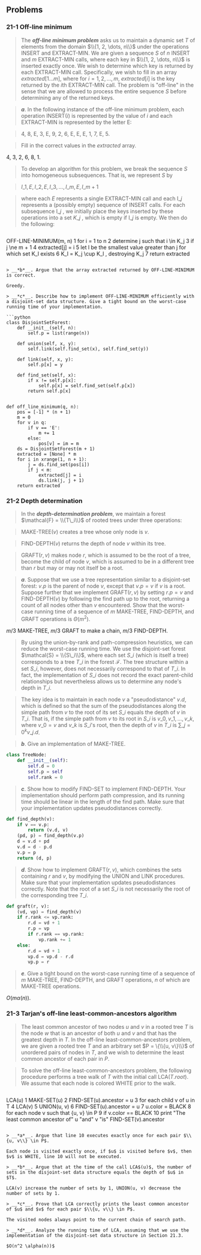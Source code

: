 ## Problems

### 21-1 Off-line minimum

> The __*off-line minimum problem*__ asks us to maintain a dynamic set $T$ of elements from the domain $\\{1, 2, \dots, n\\}$ under the operations INSERT and EXTRACT-MIN. We are given a sequence $S$ of $n$ INSERT and $m$ EXTRACT-MIN calls, where each key in $\\{1, 2, \dots, n\\}$ is inserted exactly once. We wish to determine which key is returned by each EXTRACT-MIN call. Specifically, we wish to fill in an array $extracted[1 \dots m]$, where for $i = 1, 2, \dots, m$, $extracted[i]$ is the key returned by the $i$th EXTRACT-MIN call. The problem is "off-line" in the sense that we are allowed to process the entire sequence $S$ before determining any of the returned keys.

> __*a*__. In the following instance of the off-line minimum problem, each operation INSERT$(i)$ is represented by the value of $i$ and each EXTRACT-MIN is represented by the letter E:

> 4, 8, E, 3, E, 9, 2, 6, E, E, E, 1, 7, E, 5.

> Fill in the correct values in the _extracted_ array.

4, 3, 2, 6, 8, 1.

> To develop an algorithm for this problem, we break the sequence $S$ into homogeneous subsequences. That is, we represent $S$ by

> $I\_1, E, I\_2, E, I\_3, \dots, I\_m, E, I\_{m+1}$

> where each $E$ represents a single EXTRACT-MIN call and each $\text{I}\_j$ represents a (possibly empty) sequence of INSERT calls. For each subsequence $\text{I}\_j$ , we initially place the keys inserted by these operations into a set $K\_j$ , which is empty if $\text{I}\_j$ is empty. We then do the following:

> ```
OFF-LINE-MINIMUM(m, n)
1  for i = 1 to n
2       determine j such that i \in K_j
3       if j \ne m + 1
4            extracted[j] = i
5            let l be the smallest value greater than j
                   for which set K_l exists
6            K_l = K_j \cup K_l , destroying K_j
7  return extracted 
```

> __*b*__. Argue that the array extracted returned by OFF-LINE-MINIMUM is correct.

Greedy.

> __*c*__. Describe how to implement OFF-LINE-MINIMUM efficiently with a disjoint-set data structure. Give a tight bound on the worst-case running time of your implementation.

```python
class DisjointSetForest:
    def __init__(self, n):
        self.p = list(range(n))

    def union(self, x, y):
        self.link(self.find_set(x), self.find_set(y))

    def link(self, x, y):
        self.p[x] = y

    def find_set(self, x):
        if x != self.p[x]:
            self.p[x] = self.find_set(self.p[x])
        return self.p[x]


def off_line_minimum(q, n):
    pos = [-1] * (n + 1)
    m = 0
    for v in q:
        if v == 'E':
            m += 1
        else:
            pos[v] = im = m
    ds = DisjointSetForest(m + 1)
    extracted = [None] * m
    for i in xrange(1, n + 1):
        j = ds.find_set(pos[i])
        if j < m:
            extracted[j] = i
            ds.link(j, j + 1)
    return extracted
```

### 21-2 Depth determination

> In the __*depth-determination problem*__, we maintain a forest $\mathcal{F} = \\{T\_i\\}$ of rooted trees under three operations:

> MAKE-TREE$(v)$ creates a tree whose only node is $v$.

> FIND-DEPTH$(v)$ returns the depth of node $v$ within its tree.

> GRAFT$(r, v)$ makes node $r$, which is assumed to be the root of a tree, become the child of node $v$, which is assumed to be in a different tree than $r$ but may or may not itself be a root.

> __*a*__. Suppose that we use a tree representation similar to a disjoint-set forest: $v.p$ is the parent of node $v$, except that $v.p = v$ if $v$ is a root. Suppose further that we implement GRAFT$(r, v)$ by setting $r.p = v$ and FIND-DEPTH$(v)$ by following the find path up to the root, returning a count of all nodes other than $v$ encountered. Show that the worst-case running time of a sequence of $m$ MAKE-TREE, FIND-DEPTH, and GRAFT operations is $\Theta(m^2)$.

$m/3$ MAKE-TREE, $m/3$ GRAFT to make a chain, $m/3$ FIND-DEPTH.

> By using the union-by-rank and path-compression heuristics, we can reduce the worst-case running time. We use the disjoint-set forest $\mathcal{S} = \\{S\_i\\}$, where each set $S\_i$ (which is itself a tree) corresponds to a tree $T\_i$ in the forest $\mathcal{F}$. The tree structure within a set $S\_i$, however, does not necessarily correspond to that of $T\_i$. In fact, the implementation of $S\_i$ does not record the exact parent-child relationships but nevertheless allows us to determine any node's depth in $T\_i$.

> The key idea is to maintain in each node $v$ a "pseudodistance" $v.d$, which is defined so that the sum of the pseudodistances along the simple path from $v$ to the root of its set $S\_i$ equals the depth of $v$ in $T\_i$. That is, if the simple path from $v$ to its root in $S\_i$ is $v\_0, v\_1, \dots, v\_k$, where $v\_0 = v$ and $v\_k$ is $S\_i$'s root, then the depth of $v$ in $T\_i$ is $\sum\_{j=0}^k v\_j.d$.

> __*b*__. Give an implementation of MAKE-TREE.

```python
class TreeNode:
    def __init__(self):
        self.d = 0
        self.p = self
        self.rank = 0
```

> __*c*__. Show how to modify FIND-SET to implement FIND-DEPTH. Your implementation should perform path compression, and its running time should be linear in the length of the find path. Make sure that your implementation updates pseudodistances correctly.

```python
def find_depth(v):
    if v == v.p:
        return (v.d, v)
    (pd, p) = find_depth(v.p)
    d = v.d + pd
    v.d = d - p.d
    v.p = p
    return (d, p)
```

> __*d*__. Show how to implement GRAFT$(r, v)$, which combines the sets containing $r$ and $v$, by modifying the UNION and LINK procedures. Make sure that your implementation updates pseudodistances correctly. Note that the root of a set $S\_i$ is not necessarily the root of the corresponding tree $T\_i$.

```python
def graft(r, v):
    (vd, vp) = find_depth(v)
    if r.rank <= vp.rank:
        r.d = vd + 1
        r.p = vp
        if r.rank == vp.rank:
            vp.rank += 1
    else:
        r.d = vd + 1
        vp.d = vp.d - r.d
        vp.p = r
```

> __*e*__. Give a tight bound on the worst-case running time of a sequence of $m$ MAKE-TREE, FIND-DEPTH, and GRAFT operations, $n$ of which are MAKE-TREE operations.

$O(m\alpha(n))$.

### 21-3 Tarjan's off-line least-common-ancestors algorithm

> The least common ancestor of two nodes $u$ and $v$ in a rooted tree $T$ is the node $w$ that is an ancestor of both $u$ and $v$ and that has the greatest depth in $T$. In the off-line least-common-ancestors problem, we are given a rooted tree $T$ and an arbitrary set $P = \{\\{u, v\}\\}$ of unordered pairs of nodes in $T$, and we wish to determine the least common ancestor of each pair in $P$.

> To solve the off-line least-common-ancestors problem, the following procedure performs a tree walk of $T$ with the initial call LCA$(T.root)$. We assume that each node is colored WHITE prior to the walk.

> ```
LCA(u)
 1  MAKE-SET(u)
 2  FIND-SET(u).ancestor = u
 3  for each child v of u in T
 4       LCA(v)
 5       UNION(u, v)
 6       FIND-SET(u).ancestor = u
 7  u.color = BLACK
 8  for each node v such that {u, v} \in P
 9       if v.color == BLACK
10            print "The least common ancestor of"
                    u "and" v "is" FIND-SET(v).ancestor
```

> __*a*__. Argue that line 10 executes exactly once for each pair $\\{u, v\\} \in P$.

Each node is visited exactly once, if $u$ is visited before $v$, then $v$ is WHITE, line 10 will not be executed.

> __*b*__. Argue that at the time of the call LCA$(u)$, the number of sets in the disjoint-set data structure equals the depth of $u$ in $T$.

LCA(v) increase the number of sets by 1, UNION(u, v) decrease the number of sets by 1.

> __*c*__. Prove that LCA correctly prints the least common ancestor of $u$ and $v$ for each pair $\\{u, v\\} \in P$.

The visited nodes always point to the current chain of search path.

> __*d*__. Analyze the running time of LCA, assuming that we use the implementation of the disjoint-set data structure in Section 21.3.

$O(n^2 \alpha(n))$
